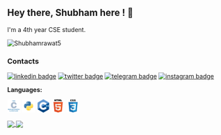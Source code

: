 ## Hey there, Shubham here ! 👋
I'm a 4th year CSE student.


<p align="left"> <img src="https://komarev.com/ghpvc/?username=Shubhamrawat5&label=Views&color=blue&style=plastic" alt="Shubhamrawat5" /> </p>

### Contacts
[![linkedin badge](https://img.shields.io/badge/Shubham-30302f?style=flat&logo=linkedin)](https://www.linkedin.com/in/shubham-rawat-63958416a)
[![twitter badge](https://img.shields.io/badge/@Shubhammrawatt-30302f?style=flat&logo=twitter)](https://twitter.com/Shubhammrawatt)
[![telegram badge](https://img.shields.io/badge/Krypton-30302f?style=flat&logo=telegram)](https://t.me/kryptonPVX)
[![instagram badge](https://img.shields.io/badge/@shubhamraw.exe-30302f?style=flat&logo=instagram)](https://instagram.com/shubhamraw.exe)

<!--
**Shubhamrawat5/Shubhamrawat5** is a ✨ _special_ ✨ repository because its `README.md` (this file) appears on your GitHub profile.

Here are some ideas to get you started:

- 🔭 I’m currently working on ...
- 🌱 I’m currently learning ...
- 👯 I’m looking to collaborate on ...
- 🤔 I’m looking for help with ...
- 💬 Ask me about ...
- 📫 How to reach me: ...
- 😄 Pronouns: ...
- ⚡ Fun fact: ...
-->

**Languages:**  

<code><img height="30" src="https://raw.githubusercontent.com/github/explore/80688e429a7d4ef2fca1e82350fe8e3517d3494d/topics/c/c.png"></code>
<code><img height="30" src="https://raw.githubusercontent.com/github/explore/80688e429a7d4ef2fca1e82350fe8e3517d3494d/topics/python/python.png"></code>
<code><img height="30" src="https://raw.githubusercontent.com/github/explore/80688e429a7d4ef2fca1e82350fe8e3517d3494d/topics/cpp/cpp.png"></code>
<code><img height="30" src="https://raw.githubusercontent.com/github/explore/80688e429a7d4ef2fca1e82350fe8e3517d3494d/topics/html/html.png"></code>
<code><img height="30" src="https://raw.githubusercontent.com/github/explore/80688e429a7d4ef2fca1e82350fe8e3517d3494d/topics/css/css.png"></code>


<a href="https://github.com/rohitjakhar">
  <img align="center" src="https://github-readme-stats.vercel.app/api/top-langs/?username=Shubhamrawat5&theme=dark&hide_langs_below=1" />
</a>



<a href="https://github.com/Shubhamrawat5/stopwatch_kotlin">
 <img align="center" src="https://github-readme-stats.vercel.app/api/pin/?username=Shubhamrawat5&repo=TeleNews&theme=dark" />
</a>
